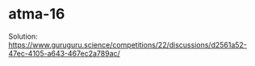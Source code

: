 # atma-16

Solution: https://www.guruguru.science/competitions/22/discussions/d2561a52-47ec-4105-a643-467ec2a789ac/
